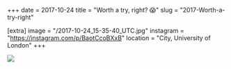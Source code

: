+++
date = 2017-10-24
title = "Worth a try, right? 😱"
slug = "2017-Worth-a-try-right"

[extra]
image = "/2017-10-24_15-35-40_UTC.jpg"
instagram = "https://instagram.com/p/BaotCcoBXxB"
location = "City, University of London"
+++

<img src="/2017-10-24_15-35-40_UTC.jpg" />
